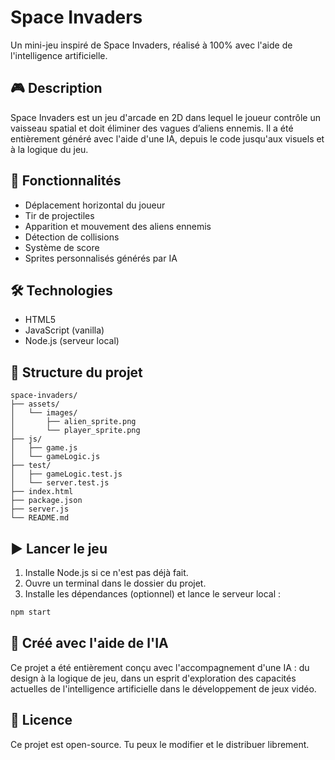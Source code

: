 # Space Invaders

Un mini-jeu inspiré de Space Invaders, réalisé à 100% avec l'aide de l'intelligence artificielle.

## 🎮 Description

Space Invaders est un jeu d'arcade en 2D dans lequel le joueur contrôle un vaisseau spatial et doit éliminer des vagues d’aliens ennemis. Il a été entièrement généré avec l'aide d'une IA, depuis le code jusqu'aux visuels et à la logique du jeu.

## 🚀 Fonctionnalités

- Déplacement horizontal du joueur
- Tir de projectiles
- Apparition et mouvement des aliens ennemis
- Détection de collisions
- Système de score
- Sprites personnalisés générés par IA

## 🛠️ Technologies

- HTML5
- JavaScript (vanilla)
- Node.js (serveur local)

## 📁 Structure du projet

```
space-invaders/
├── assets/
│   └── images/
│       ├── alien_sprite.png
│       └── player_sprite.png
├── js/
│   ├── game.js
│   └── gameLogic.js
├── test/
│   ├── gameLogic.test.js
│   └── server.test.js
├── index.html
├── package.json
├── server.js
└── README.md
```

## ▶️ Lancer le jeu

1. Installe Node.js si ce n'est pas déjà fait.
2. Ouvre un terminal dans le dossier du projet.
3. Installe les dépendances (optionnel) et lance le serveur local :

```bash
npm start
```


## 🤖 Créé avec l'aide de l'IA

Ce projet a été entièrement conçu avec l'accompagnement d'une IA : du design à la logique de jeu, dans un esprit d'exploration des capacités actuelles de l'intelligence artificielle dans le développement de jeux vidéo.

## 📄 Licence

Ce projet est open-source. Tu peux le modifier et le distribuer librement.
